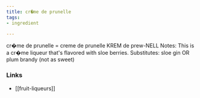 ```yaml
---
title: cr�me de prunelle
tags:
- ingredient

---
```

cr�me de prunelle = creme de prunelle KREM de prew-NELL Notes: This is a cr�me liqueur that's flavored with sloe berries. Substitutes: sloe gin OR plum brandy (not as sweet)

### Links

* [[fruit-liqueurs]]
